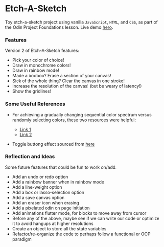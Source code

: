 # Etch-A-Sketch
Toy etch-a-sketch project using vanilla `JavaScript`, `HTML`, and `CSS`, as part of the Odin Project Foundations lesson. Live demo [hero](#). 

### Features
Version 2 of Etch-A-Sketch features:
* Pick your color of choice!
* Draw in monochrome colors!
* Draw in rainbow mode!
* Made a booboo? Erase a section of your canvas!
* Sick of the whole thing? Clear the canvas in one stroke!
* Increase the resolution of the canvas! (but be weary of latency!)
* Show the gridlines!


### Some Useful References
* For achieving a gradually changing sequential color spectrum versus randomly selecting colors, these two resources were helpful: 
  * [Link 1](https://nicoguaro.github.io/posts/cyclic_colormaps/)
  * [Link 2](https://krazydad.com/tutorials/makecolors.php)

* Toggle buttong effect sourced from [here](https://www.w3schools.com/howto/howto_css_switch.asp)

### Reflection and Ideas
Some future features that could be fun to work on/add:
* Add an undo or redo option
* Add a rainbow banner when in rainbow mode
* Add a line-weight option
* Add a box or lasso-selection option
* Add a save canvas option
* Add an eraser icon when erasing
* Add a pixelated odin on page initiation
* Add animations flutter mode, for blocks to move away from cursor
* Before any of the above, maybe see if we can write our code or optimize it to avoid hangups at higher resolutions
* Create an object to store all the state variables
* Refactor/re-organize the code to perhaps follow a functional or OOP paradigm
